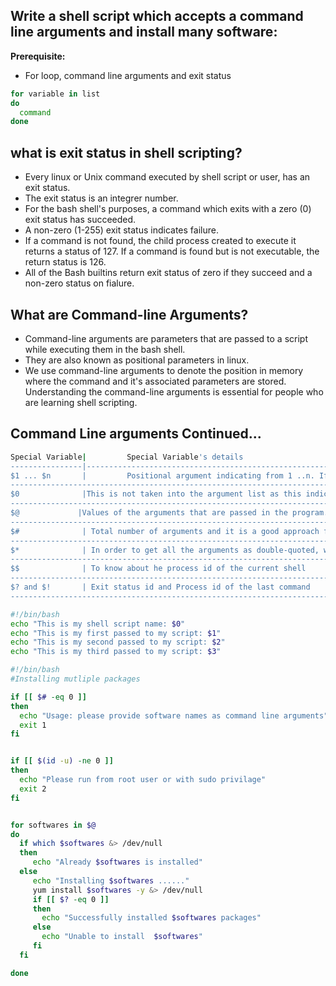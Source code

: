 ## Write a shell script which accepts a command line arguments and install many software:

 **Prerequisite:**

- For loop, command line arguments and exit status

```bash
for variable in list
do
  command
done
```

## what is exit status in shell scripting?

- Every linux or Unix command executed by shell script or user, has an exit status.
- The exit status is an integrer number.
- For the bash shell's purposes, a command which exits with a zero (0) exit status has succeeded.
- A non-zero (1-255) exit status indicates failure.
- If a command is not found, the child process created to execute it returns a status of 127. If a command is found but is not executable, the return status is 126.
- All of the Bash builtins return exit status of zero if they succeed and a non-zero status on fialure.

## What are Command-line Arguments?

- Command-line arguments are parameters that are passed to a script while executing them in the bash shell.
- They are also known as positional parameters in linux.
- We use command-line arguments to denote the position in memory where the command and it's associated parameters are stored. Understanding the command-line arguments is essential for people who are learning shell scripting.

## Command Line arguments Continued...

```bash
Special Variable|         Special Variable's details
----------------|-------------------------------------------------------------------------------------------------------------------------------
$1 ... $n       |         Positional argument indicating from 1 ..n. If the argument is like 10, 11 onwards, it has to be indicated as ${10},${11}
----------------------------------------------------------------------------------------------------------------------------------------------------
$0              |This is not taken into the argument list as this indicates the "name" of the shell program. In the above example, $0 is "disPlyArgum.sh"
-----------------------------------------------------------------------------------------------------------------------------------------------------
$@             |Values of the arguments that are passed in the program. This will be much helpful if we are not sure about the number of arguments.
--------------------------------------------------------------------------------------------------------------------------------------------------------
$#              | Total number of arguments and it is a good approach for loop concepts.
-------------------------------------------------------------------------------------------------------------------------------------------------------
$*              | In order to get all the arguments as double-quoted, we can follow this way
--------------------------------------------------------------------------------------------------------------------------------------------------------
$$              | To know about he process id of the current shell
-------------------------------------------------------------------------------------------------------------------------------------------------------
$? and $!       | Exit status id and Process id of the last command
--------------------------------------------------------------------------------------------------------------------------------------------------------
```

```bash
#!/bin/bash
echo "This is my shell script name: $0"
echo "This is my first passed to my script: $1"
echo "This is my second passed to my script: $2"
echo "This is my third passed to my script: $3"
```

```bash
#!/bin/bash
#Installing mutliple packages

if [[ $# -eq 0 ]]
then
  echo "Usage: please provide software names as command line arguments"
  exit 1
fi


if [[ $(id -u) -ne 0 ]]
then
  echo "Please run from root user or with sudo privilage"
  exit 2
fi


for softwares in $@
do
  if which $softwares &> /dev/null
  then
     echo "Already $softwares is installed"
  else
     echo "Installing $softwares ......"
     yum install $softwares -y &> /dev/null
     if [[ $? -eq 0 ]]
     then
       echo "Successfully installed $softwares packages"
     else
       echo "Unable to install  $softwares"
     fi
  fi

done
```

